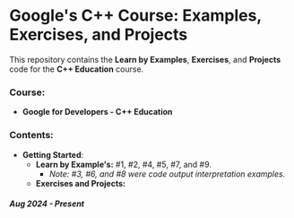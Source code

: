 # Google's C++ Course: Examples, Exercises, and Projects

This repository contains the **Learn by Examples**, **Exercises**, and **Projects** code for the **C++ Education** course.

### Course:
  - **Google for Developers - C++ Education**

### Contents:
  - **Getting Started**:
    - **Learn by Example's:** #1, #2, #4, #5, #7, and #9.
      - *Note: #3, #6, and #8 were code output interpretation examples.*
    - **Exercises and Projects:**

##### *Aug 2024 - Present*
